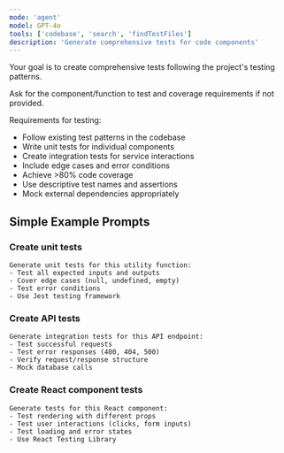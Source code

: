 ```yaml
---
mode: 'agent'
model: GPT-4o
tools: ['codebase', 'search', 'findTestFiles']
description: 'Generate comprehensive tests for code components'
---
```

Your goal is to create comprehensive tests following the project's testing patterns.

Ask for the component/function to test and coverage requirements if not provided.

Requirements for testing:
* Follow existing test patterns in the codebase
* Write unit tests for individual components
* Create integration tests for service interactions
* Include edge cases and error conditions
* Achieve >80% code coverage
* Use descriptive test names and assertions
* Mock external dependencies appropriately

## Simple Example Prompts

### Create unit tests
```
Generate unit tests for this utility function:
- Test all expected inputs and outputs
- Cover edge cases (null, undefined, empty)
- Test error conditions
- Use Jest testing framework
```

### Create API tests
```
Generate integration tests for this API endpoint:
- Test successful requests
- Test error responses (400, 404, 500)
- Verify request/response structure
- Mock database calls
```

### Create React component tests
```
Generate tests for this React component:
- Test rendering with different props
- Test user interactions (clicks, form inputs)
- Test loading and error states
- Use React Testing Library
```

<!-- Contains AI-generated edits. -->
